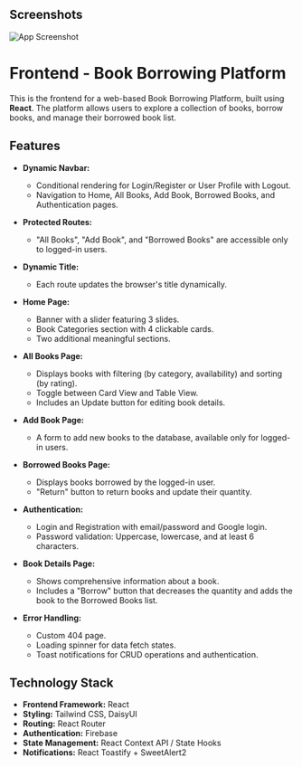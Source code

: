 
## Screenshots

![App Screenshot](https://i.ibb.co.com/5Wkf3Mbx/Screenshot-2025-01-10-225524.png)

# Frontend - Book Borrowing Platform

This is the frontend for a web-based Book Borrowing Platform, built using **React**. The platform allows users to explore a collection of books, borrow books, and manage their borrowed book list.

## Features

- **Dynamic Navbar:** 
  - Conditional rendering for Login/Register or User Profile with Logout.
  - Navigation to Home, All Books, Add Book, Borrowed Books, and Authentication pages.
  
- **Protected Routes:** 
  - "All Books", "Add Book", and "Borrowed Books" are accessible only to logged-in users.

- **Dynamic Title:** 
  - Each route updates the browser's title dynamically.

- **Home Page:** 
  - Banner with a slider featuring 3 slides.
  - Book Categories section with 4 clickable cards.
  - Two additional meaningful sections.
  
- **All Books Page:**
  - Displays books with filtering (by category, availability) and sorting (by rating).
  - Toggle between Card View and Table View.
  - Includes an Update button for editing book details.

- **Add Book Page:** 
  - A form to add new books to the database, available only for logged-in users.

- **Borrowed Books Page:**
  - Displays books borrowed by the logged-in user.
  - "Return" button to return books and update their quantity.

- **Authentication:** 
  - Login and Registration with email/password and Google login.
  - Password validation: Uppercase, lowercase, and at least 6 characters.

- **Book Details Page:**
  - Shows comprehensive information about a book.
  - Includes a "Borrow" button that decreases the quantity and adds the book to the Borrowed Books list.

- **Error Handling:**
  - Custom 404 page.
  - Loading spinner for data fetch states.
  - Toast notifications for CRUD operations and authentication.

## Technology Stack

- **Frontend Framework:** React
- **Styling:** Tailwind CSS, DaisyUI
- **Routing:** React Router
- **Authentication:** Firebase
- **State Management:** React Context API / State Hooks
- **Notifications:** React Toastify + SweetAlert2

